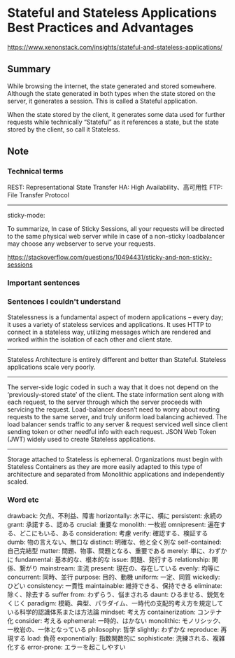# Stateful and Stateless Applications Best Practices and Advantages

https://www.xenonstack.com/insights/stateful-and-stateless-applications/

## Summary

While browsing the internet, the state generated and stored somewhere. Although the state generated in both types when the state stored on the server, it generates a session. This is called a Stateful application.

When the state stored by the client, it generates some data used for further requests while technically “Stateful” as it references a state, but the state stored by the client, so call it Stateless.

## Note

### Technical terms

REST: Representational State Transfer
HA: High Availability、高可用性
FTP: File Transfer Protocol

---

sticky-mode: 

To summarize, In case of Sticky Sessions, all your requests will be directed to the same physical web server while in case of a non-sticky loadbalancer may choose any webserver to serve your requests.

https://stackoverflow.com/questions/10494431/sticky-and-non-sticky-sessions

### Important sentences

### Sentences I couldn't understand

Statelessness is a fundamental aspect of modern applications – every day; it uses a variety of stateless services and applications. It uses HTTP to connect in a stateless way, utilizing messages which are rendered and worked within the isolation of each other and client state.

---

Stateless Architecture is entirely different and better than Stateful. Stateless applications scale very poorly.

---

The server-side logic coded in such a way that it does not depend on the ‘previously-stored state’ of the client.
The state information sent along with each request, to the server through which the server proceeds with servicing the request.
Load-balancer doesn’t need to worry about routing requests to the same server, and truly uniform load balancing achieved.
The load balancer sends traffic to any server & request serviced well since client sending token or other needful info with each request.
JSON Web Token (JWT) widely used to create Stateless applications.

---

Storage attached to Stateless is ephemeral. Organizations must begin with Stateless Containers as they are more easily adapted to this type of architecture and separated from Monolithic applications and independently scaled.

### Word etc

drawback: 欠点、不利益、障害
horizontally: 水平に、横に
persistent: 永続の
grant: 承諾する、認める
crucial: 重要な
monolith: 一枚岩
omnipresent: 遍在する、どこにもいる、ある
consideration: 考慮
verify: 確認する、検証する
dumb: 物の言えない、無口な
distinct: 明確な、他と全く別な
self-contained: 自己完結型
matter: 問題、物事、問題となる、重要である
merely: 単に、わずかに
fundamental: 基本的な、根本的な
issue: 問題、発行する
relationship: 関係、繋がり
mainstream: 主流
present: 現在の、存在している
evenly: 均等に
concurrent: 同時、並行
purpose: 目的、動機
uniform: 一定、同質
wickedly: ひどい
consistency: 一貫性
maintainable: 維持できる、保持できる
eliminate: 除く、除去する
suffer from: わずらう、悩まされる
daunt: ひるませる、鋭気をくじく
paradigm: 模範、典型、パラダイム、一時代の支配的考え方を規定している科学的認識体系または方法論
mindset: 考え方
containerization: コンテナ化
consider: 考える
ephemeral: 一時的、はかない
monolithic: モノリシック、一枚岩の、一体となっている
philosophy: 哲学
slightly: わずかな
reproduce: 再現する
load: 負荷
exponentially: 指数関数的に
sophisticate: 洗練される、複雑化する
error-prone: エラーを起こしやすい
